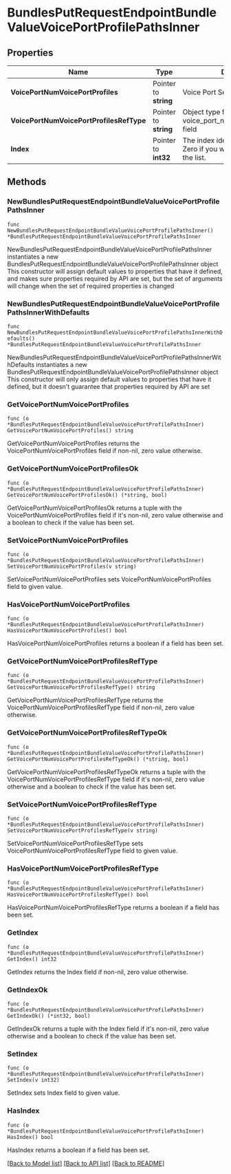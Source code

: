 # BundlesPutRequestEndpointBundleValueVoicePortProfilePathsInner

## Properties

Name | Type | Description | Notes
------------ | ------------- | ------------- | -------------
**VoicePortNumVoicePortProfiles** | Pointer to **string** |  Voice Port Settings for Voice Port | [optional] [default to ""]
**VoicePortNumVoicePortProfilesRefType** | Pointer to **string** | Object type for voice_port_num_voice_port_profiles field | [optional] 
**Index** | Pointer to **int32** | The index identifying the object. Zero if you want to add an object to the list. | [optional] 

## Methods

### NewBundlesPutRequestEndpointBundleValueVoicePortProfilePathsInner

`func NewBundlesPutRequestEndpointBundleValueVoicePortProfilePathsInner() *BundlesPutRequestEndpointBundleValueVoicePortProfilePathsInner`

NewBundlesPutRequestEndpointBundleValueVoicePortProfilePathsInner instantiates a new BundlesPutRequestEndpointBundleValueVoicePortProfilePathsInner object
This constructor will assign default values to properties that have it defined,
and makes sure properties required by API are set, but the set of arguments
will change when the set of required properties is changed

### NewBundlesPutRequestEndpointBundleValueVoicePortProfilePathsInnerWithDefaults

`func NewBundlesPutRequestEndpointBundleValueVoicePortProfilePathsInnerWithDefaults() *BundlesPutRequestEndpointBundleValueVoicePortProfilePathsInner`

NewBundlesPutRequestEndpointBundleValueVoicePortProfilePathsInnerWithDefaults instantiates a new BundlesPutRequestEndpointBundleValueVoicePortProfilePathsInner object
This constructor will only assign default values to properties that have it defined,
but it doesn't guarantee that properties required by API are set

### GetVoicePortNumVoicePortProfiles

`func (o *BundlesPutRequestEndpointBundleValueVoicePortProfilePathsInner) GetVoicePortNumVoicePortProfiles() string`

GetVoicePortNumVoicePortProfiles returns the VoicePortNumVoicePortProfiles field if non-nil, zero value otherwise.

### GetVoicePortNumVoicePortProfilesOk

`func (o *BundlesPutRequestEndpointBundleValueVoicePortProfilePathsInner) GetVoicePortNumVoicePortProfilesOk() (*string, bool)`

GetVoicePortNumVoicePortProfilesOk returns a tuple with the VoicePortNumVoicePortProfiles field if it's non-nil, zero value otherwise
and a boolean to check if the value has been set.

### SetVoicePortNumVoicePortProfiles

`func (o *BundlesPutRequestEndpointBundleValueVoicePortProfilePathsInner) SetVoicePortNumVoicePortProfiles(v string)`

SetVoicePortNumVoicePortProfiles sets VoicePortNumVoicePortProfiles field to given value.

### HasVoicePortNumVoicePortProfiles

`func (o *BundlesPutRequestEndpointBundleValueVoicePortProfilePathsInner) HasVoicePortNumVoicePortProfiles() bool`

HasVoicePortNumVoicePortProfiles returns a boolean if a field has been set.

### GetVoicePortNumVoicePortProfilesRefType

`func (o *BundlesPutRequestEndpointBundleValueVoicePortProfilePathsInner) GetVoicePortNumVoicePortProfilesRefType() string`

GetVoicePortNumVoicePortProfilesRefType returns the VoicePortNumVoicePortProfilesRefType field if non-nil, zero value otherwise.

### GetVoicePortNumVoicePortProfilesRefTypeOk

`func (o *BundlesPutRequestEndpointBundleValueVoicePortProfilePathsInner) GetVoicePortNumVoicePortProfilesRefTypeOk() (*string, bool)`

GetVoicePortNumVoicePortProfilesRefTypeOk returns a tuple with the VoicePortNumVoicePortProfilesRefType field if it's non-nil, zero value otherwise
and a boolean to check if the value has been set.

### SetVoicePortNumVoicePortProfilesRefType

`func (o *BundlesPutRequestEndpointBundleValueVoicePortProfilePathsInner) SetVoicePortNumVoicePortProfilesRefType(v string)`

SetVoicePortNumVoicePortProfilesRefType sets VoicePortNumVoicePortProfilesRefType field to given value.

### HasVoicePortNumVoicePortProfilesRefType

`func (o *BundlesPutRequestEndpointBundleValueVoicePortProfilePathsInner) HasVoicePortNumVoicePortProfilesRefType() bool`

HasVoicePortNumVoicePortProfilesRefType returns a boolean if a field has been set.

### GetIndex

`func (o *BundlesPutRequestEndpointBundleValueVoicePortProfilePathsInner) GetIndex() int32`

GetIndex returns the Index field if non-nil, zero value otherwise.

### GetIndexOk

`func (o *BundlesPutRequestEndpointBundleValueVoicePortProfilePathsInner) GetIndexOk() (*int32, bool)`

GetIndexOk returns a tuple with the Index field if it's non-nil, zero value otherwise
and a boolean to check if the value has been set.

### SetIndex

`func (o *BundlesPutRequestEndpointBundleValueVoicePortProfilePathsInner) SetIndex(v int32)`

SetIndex sets Index field to given value.

### HasIndex

`func (o *BundlesPutRequestEndpointBundleValueVoicePortProfilePathsInner) HasIndex() bool`

HasIndex returns a boolean if a field has been set.


[[Back to Model list]](../README.md#documentation-for-models) [[Back to API list]](../README.md#documentation-for-api-endpoints) [[Back to README]](../README.md)


